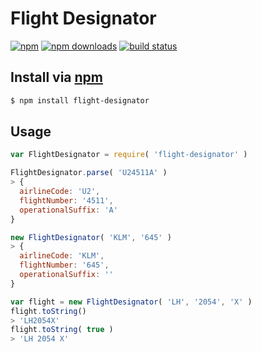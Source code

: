 # Flight Designator
[![npm](http://img.shields.io/npm/v/flight-designator.svg?style=flat-square)](https://npmjs.com/flight-designator)
[![npm downloads](http://img.shields.io/npm/dm/flight-designator.svg?style=flat-square)](https://npmjs.com/flight-designator)
[![build status](http://img.shields.io/travis/jhermsmeier/node-flight-designator.svg?style=flat-square)](https://travis-ci.org/jhermsmeier/node-flight-designator)

## Install via [npm](https://npmjs.com)

```sh
$ npm install flight-designator
```

## Usage

```js
var FlightDesignator = require( 'flight-designator' )
```

```js
FlightDesignator.parse( 'U24511A' )
> {
  airlineCode: 'U2',
  flightNumber: '4511',
  operationalSuffix: 'A'
}
```

```js
new FlightDesignator( 'KLM', '645' )
> {
  airlineCode: 'KLM',
  flightNumber: '645',
  operationalSuffix: ''
}
```

```js
var flight = new FlightDesignator( 'LH', '2054', 'X' )
flight.toString()
> 'LH2054X'
flight.toString( true )
> 'LH 2054 X'
```
